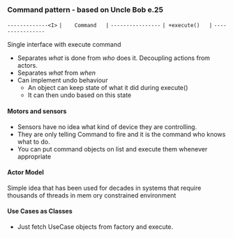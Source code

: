 ### Command pattern - based on Uncle Bob e.25

`-------------<I>`
`|    Command   |`
`----------------`
`| +execute()   |`
`----------------`

Single interface with execute command

* Separates _what_ is done from _who_ does it. Decoupling actions from actors.
* Separates _what_ from _when_
* Can implement undo behaviour
    * An object can keep state of what it did during execute()
    * It can then undo based on this state

#### Motors and sensors

* Sensors have no idea what kind of device they are controlling.
* They are only telling Command to fire and it is the command who knows what to do.
* You can put command objects on list and execute them whenever appropriate

#### Actor Model
Simple idea that has been used for decades in systems that require thousands of threads in mem ory constrained environment


#### Use Cases as Classes
  * Just fetch UseCase objects from factory and execute.

